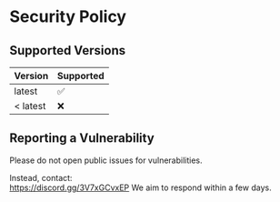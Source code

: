# Security Policy

## Supported Versions

| Version | Supported |
| ------- | --------- |
| latest  | ✅        |
| < latest | ❌        |

## Reporting a Vulnerability

Please do not open public issues for vulnerabilities.

Instead, contact:  
https://discord.gg/3V7xGCvxEP
We aim to respond within a few days.
